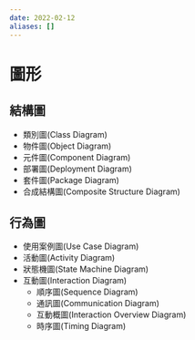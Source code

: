 ```yaml
---
date: 2022-02-12
aliases: []
---
```


# 圖形
## 結構圖
- 類別圖(Class Diagram) 
- 物件圖(Object Diagram) 
- 元件圖(Component Diagram) 
- 部署圖(Deployment Diagram) 
- 套件圖(Package Diagram) 
- 合成結構圖(Composite Structure Diagram)

## 行為圖
- 使用案例圖(Use Case Diagram) 
- 活動圖(Activity Diagram) 
- 狀態機圖(State Machine Diagram) 
- 互動圖(Interaction Diagram)
    - 順序圖(Sequence Diagram) 
    - 通訊圖(Communication Diagram) 
    - 互動概圖(Interaction Overview Diagram) 
    - 時序圖(Timing Diagram)